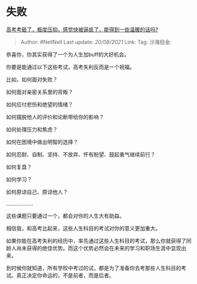 # 失败

[高考考砸了，极度压抑，感觉快被逼疯了，能得到一些温暖的话吗?](https://www.zhihu.com/question/467177561/answer/1973584591)

> Author: #NellNell
> Last update: *20/08/2021*
> Link:
> Tag:
> 沙海拾金:

恭喜你，你其实获得了一个为人生加buff的大好机会。

你要是能通过以下这些考试，高考失利反而是一个祝福。

比如，如何面对失败？

如何面对亲密关系里的背叛？

如何应付悲伤和绝望的情绪？

如何摆脱他人的评价和论断带给你的影响？

如何处理压力和焦虑？

如何在困境中做出明智的选择？

如何忍耐、自制、坚持、不放弃、怀有盼望、鼓起勇气继续前行？

如何复盘？

如何学习？

如何原谅自己、原谅他人？

………………

这些课题只要通过一个，都会对你的人生大有助益。

相信我，和高考比起来，这些人生科目的考试对你的意义更加重大。

如果你能在高考失利的经历中，率先通过这些人生科目的考试，那么你就获得了同龄人尚未获得的绝佳优势。而这个优势必然会在未来的学习和职场生涯中显现出来。

到时候你就知道，所有学校中考过的试，都是为了准备你去考那些人生科目的考试。真正决定你命运的，不是前者，而是后者。
